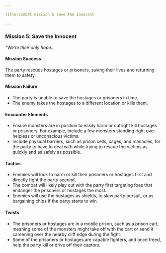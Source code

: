 --- 
title:Combat mission 5 Save the innocent 
---
### Mission 5: Save the Innocent

_“We’re their only hope…_

#### Mission Success

The party rescues hostages or prisoners, saving their lives and returning them to safety.

#### Mission Failure

-   The party is unable to save the hostages or prisoners in time.
-   The enemy takes the hostages to a different location or kills them.

#### Encounter Elements

-   Ensure monsters are in position to easily harm or outright kill hostages or prisoners. For example, include a few monsters standing right over helpless or unconscious victims.
-   Include physical barriers, such as prison cells, cages, and manacles, for the party to have to deal with while trying to rescue the victims as quickly and as safely as possible.

#### Tactics

-   Enemies will look to harm or kill their prisoners or hostages first and directly fight the party second.
-   The combat will likely play out with the party first targeting foes that endanger the prisoners or hostages the most.
-   Enemies will use the hostages as shields, to slow party pursuit, or as bargaining chips if the party starts to win.

#### Twists

-   The prisoners or hostages are in a mobile prison, such as a prison cart, meaning some of the monsters might take off with the cart or send it careening over the nearby cliff edge during the fight.
-   Some of the prisoners or hostages are capable fighters, and once freed, help the party kill or drive off their captors.
